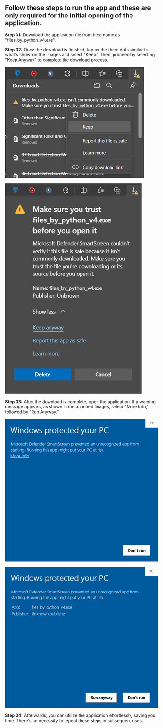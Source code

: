 ## **Follow these steps to run the app and these are only required for the initial opening of the application.**

**Step 01:** Download the application file from here name as "files_by_python_v4.exe".

**Step 02:** Once the download is finished, tap on the three dots similar to what's shown in the images and select "Keep." Then, proceed by selecting "Keep Anyway" to complete the download process.

![Ignore opening warning](https://raw.githubusercontent.com/saklayenahmed/python-pdf-excel/main/screenshots/01.png)

![Ignore opening warning](https://raw.githubusercontent.com/saklayenahmed/python-pdf-excel/main/screenshots/02.png)

**Step 03:** After the download is complete, open the application. If a warning message appears, as shown in the attached images, select "More Info," followed by "Run Anyway."

![Ignore Run Warning](https://raw.githubusercontent.com/saklayenahmed/python-pdf-excel/main/screenshots/03.png)

![Ignore Run Warning](https://raw.githubusercontent.com/saklayenahmed/python-pdf-excel/main/screenshots/04.png)

**Step 04:** Afterwards, you can utilize the application effortlessly, saving you time. There's no necessity to repeat these steps in subsequent uses.
